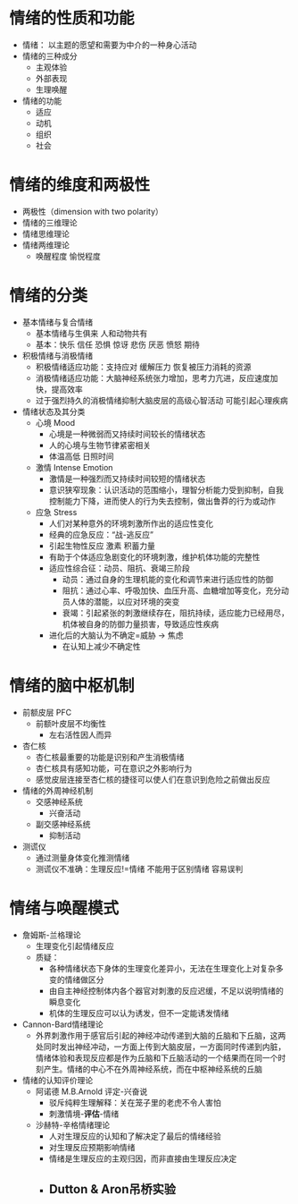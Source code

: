 # 情绪的性质和功能

- 情绪： 以主题的愿望和需要为中介的一种身心活动
- 情绪的三种成分
	- 主观体验
	- 外部表现
	- 生理唤醒
- 情绪的功能
	- 适应
	- 动机
	- 组织
	- 社会

# 情绪的维度和两极性

- 两极性（dimension with two polarity）
- 情绪的三维理论
- 情绪思维理论
- 情绪两维理论
	- 唤醒程度 愉悦程度

# 情绪的分类

- 基本情绪与复合情绪
	- 基本情绪与生俱来 人和动物共有
	- 基本：快乐 信任 恐惧 惊讶 悲伤 厌恶 愤怒 期待
- 积极情绪与消极情绪
	- 积极情绪适应功能：支持应对 缓解压力 恢复被压力消耗的资源
	- 消极情绪适应功能：大脑神经系统张力增加，思考力亢进，反应速度加快，提高效率
	- 过于强烈持久的消极情绪抑制大脑皮层的高级心智活动 可能引起心理疾病
- 情绪状态及其分类
	- 心境 Mood
		- 心境是一种微弱而又持续时间较长的情绪状态
		- 人的心境与生物节律紧密相关
		- 体温高低 日照时间
	- 激情 Intense Emotion
		- 激情是一种强烈而又持续时间较短的情绪状态
		- 意识狭窄现象：认识活动的范围缩小，理智分析能力受到抑制，自我控制能力下降，进而使人的行为失去控制，做出鲁莽的行为或动作
	- 应急 Stress
		- 人们对某种意外的环境刺激所作出的适应性变化
		- 经典的应急反应：“战-逃反应”
		- 引起生物性反应 激素 积蓄力量
		- 有助于个体适应急剧变化的环境刺激，维护机体功能的完整性
		- 适应性综合征：动员、阻抗、衰竭三阶段
			- 动员：通过自身的生理机能的变化和调节来进行适应性的防御
			- 阻抗：通过心率、呼吸加快、血压升高、血糖增加等变化，充分动员人体的潜能，以应对环境的突变
			- 衰竭：引起紧张的刺激继续存在，阻抗持续，适应能力已经用尽，机体被自身的防御力量损害，导致适应性疾病
		- 进化后的大脑认为不确定=威胁 -> 焦虑
			- 在认知上减少不确定性

# 情绪的脑中枢机制

- 前额皮层 PFC
	- 前额叶皮层不均衡性
		- 左右活性因人而异
- 杏仁核
	- 杏仁核最重要的功能是识别和产生消极情绪
	- 杏仁核具有感知功能，可在意识之外影响行为
	- 感觉皮层连接至杏仁核的捷径可以使人们在意识到危险之前做出反应 
- 情绪的外周神经机制
	- 交感神经系统
		- 兴奋活动
	- 副交感神经系统
		- 抑制活动
- 测谎仪
	- 通过测量身体变化推测情绪
	- 测谎仪不准确：生理反应!=情绪 不能用于区别情绪 容易误判

# 情绪与唤醒模式

- 詹姆斯-兰格理论
	- 生理变化引起情绪反应
	- 质疑：
		- 各种情绪状态下身体的生理变化差异小，无法在生理变化上对复杂多变的情绪做区分
		- 由自主神经控制体内各个器官对刺激的反应迟缓，不足以说明情绪的瞬息变化
		- 机体的生理反应可以认为诱发，但不一定能诱发情绪
- Cannon-Bard情绪理论
	- 外界刺激作用于感官后引起的神经冲动传递到大脑的丘脑和下丘脑，这两处同时发出神经冲动，一方面上传到大脑皮层，一方面同时传递到内脏，情绪体验和表现反应都是作为丘脑和下丘脑活动的一个结果而在同一个时刻产生。情绪的中心不在外周神经系统，而在中枢神经系统的丘脑
- 情绪的认知评价理论
	- 阿诺德 M.B.Arnold 评定-兴奋说
		- 驳斥纯粹生理解释：关在笼子里的老虎不令人害怕
		- 刺激情境-**评估**-情绪
	- 沙赫特-辛格情绪理论
		- 人对生理反应的认知和了解决定了最后的情绪经验
		- 对生理反应预期影响情绪
		- 情绪是生理反应的主观归因，而非直接由生理反应决定
		- Dutton & Aron吊桥实验
			- 